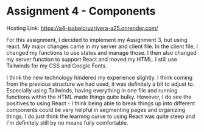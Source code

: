 Assignment 4 - Components
===
Hosting Link: https://a4-isabelcruzrivera-a25.onrender.com/

For this assignment, I decided to implement my Assignment 3, but using react. My major changes came in my server and client file. In the client file, I changed my functions to use states and manage those. I then also changed my server function to support React and moved my HTML. I still use Tailwinds for my CSS and Google Fonts.

I think the new technology hindered my experience slightly. I think coming from the previous structure we had used, it was definitely a bit to adjust to. Especially using Tailwinds, having everything in one file and running functions within the HTML made things quite bulky. However, I do see the positives to using React - I think being able to break things up into different components could be very helpful in segmenting pages and organizing things. I do just think the learning curve to using React was quite steep and I'm definitely still by no means fully comfortable.